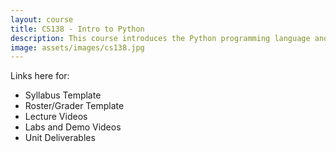 ```yaml
---
layout: course
title: CS138 - Intro to Python
description: This course introduces the Python programming language and its features. Python, a dynamic, object-oriented, extensible language, is perfect for the beginner and also meets industry needs. Python is well-suited for applications ranging from simple data manipulation to large, complex applications.
image: assets/images/cs138.jpg
---
```


Links here for:
- Syllabus Template
- Roster/Grader Template
- Lecture Videos
- Labs and Demo Videos
- Unit Deliverables
